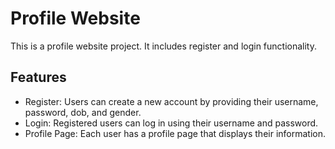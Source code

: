 # Profile Website

This is a profile website project. It includes register and login functionality.

## Features

- Register: Users can create a new account by providing their username, password, dob, and gender.
- Login: Registered users can log in using their username and password.
- Profile Page: Each user has a profile page that displays their information.
